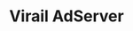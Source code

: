 ---
title: Virail AdServer
lang: en-US
home: true
heroText: Virail AdServer
tagline: Virail AdServer.
actions:
  - text: Quick Intro
    link: /introduction
    type: primary
footer: Powered by Virail GmbH
---